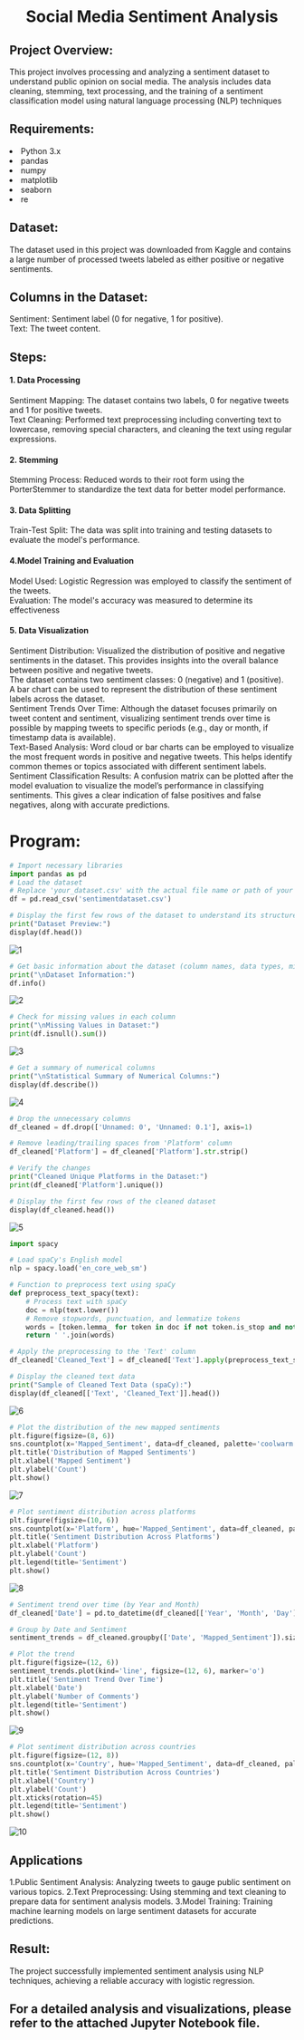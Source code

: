 # <p align="center"> Social Media Sentiment Analysis </p> 
## Project Overview:
This project involves processing and analyzing a sentiment dataset to understand public opinion on social media. The analysis includes data cleaning, stemming, text processing, and the training of a sentiment classification model using natural language processing (NLP) techniques

## Requirements:
<li>Python 3.x
<li>pandas
<li>numpy
<li>matplotlib
<li>seaborn
<li>re 


## Dataset:
The dataset used in this project was downloaded from Kaggle and contains a large number of processed tweets labeled as either positive or negative sentiments.

## Columns in the Dataset:
Sentiment: Sentiment label (0 for negative, 1 for positive).</br>
Text: The tweet content.

## Steps:
#### 1. Data Processing
Sentiment Mapping: The dataset contains two labels, 0 for negative tweets and 1 for positive tweets.</br>
Text Cleaning: Performed text preprocessing including converting text to lowercase, removing special characters, and cleaning the text using regular expressions.

#### 2. Stemming
Stemming Process: Reduced words to their root form using the PorterStemmer to standardize the text data for better model performance.

#### 3. Data Splitting
Train-Test Split: The data was split into training and testing datasets to evaluate the model's performance.

#### 4.Model Training and Evaluation
Model Used: Logistic Regression was employed to classify the sentiment of the tweets.</br>
Evaluation: The model's accuracy was measured to determine its effectiveness

#### 5. Data Visualization
Sentiment Distribution: Visualized the distribution of positive and negative sentiments in the dataset. This provides insights into the overall balance between positive and negative tweets.</br>
The dataset contains two sentiment classes: 0 (negative) and 1 (positive).</br>
A bar chart can be used to represent the distribution of these sentiment labels across the dataset.</br>
Sentiment Trends Over Time: Although the dataset focuses primarily on tweet content and sentiment, visualizing sentiment trends over time is possible by mapping tweets to specific periods (e.g., day or month, if timestamp data is available).</br>
Text-Based Analysis: Word cloud or bar charts can be employed to visualize the most frequent words in positive and negative tweets. This helps identify common themes or topics associated with different sentiment labels.</br>
Sentiment Classification Results: A confusion matrix can be plotted after the model evaluation to visualize the model’s performance in classifying sentiments. This gives a clear indication of false positives and false negatives, along with accurate predictions.</br>



# Program:

```python
# Import necessary libraries
import pandas as pd
# Load the dataset
# Replace 'your_dataset.csv' with the actual file name or path of your dataset
df = pd.read_csv('sentimentdataset.csv')
```
```python
# Display the first few rows of the dataset to understand its structure
print("Dataset Preview:")
display(df.head())
```
![1](https://github.com/user-attachments/assets/efabf105-7e06-4bc3-925e-1c3a4a1c3666)

```python
# Get basic information about the dataset (column names, data types, missing values)
print("\nDataset Information:")
df.info()
```
![2](https://github.com/user-attachments/assets/105707ba-8443-4814-9b75-a084d19511df)
```python
# Check for missing values in each column
print("\nMissing Values in Dataset:")
print(df.isnull().sum())
```
![3](https://github.com/user-attachments/assets/c7349610-24b7-4149-8669-5c4daaaee066)

```python
# Get a summary of numerical columns
print("\nStatistical Summary of Numerical Columns:")
display(df.describe())
```
![4](https://github.com/user-attachments/assets/940ed593-7b7f-4a63-87d6-636309e0b3a1)


```python
# Drop the unnecessary columns
df_cleaned = df.drop(['Unnamed: 0', 'Unnamed: 0.1'], axis=1)

# Remove leading/trailing spaces from 'Platform' column
df_cleaned['Platform'] = df_cleaned['Platform'].str.strip()

# Verify the changes
print("Cleaned Unique Platforms in the Dataset:")
print(df_cleaned['Platform'].unique())

# Display the first few rows of the cleaned dataset
display(df_cleaned.head())
```
![5](https://github.com/user-attachments/assets/7ceb4155-63ca-4918-a002-23bce33ba048)

```python
import spacy

# Load spaCy's English model
nlp = spacy.load('en_core_web_sm')

# Function to preprocess text using spaCy
def preprocess_text_spacy(text):
    # Process text with spaCy
    doc = nlp(text.lower())
    # Remove stopwords, punctuation, and lemmatize tokens
    words = [token.lemma_ for token in doc if not token.is_stop and not token.is_punct]
    return ' '.join(words)

# Apply the preprocessing to the 'Text' column
df_cleaned['Cleaned_Text'] = df_cleaned['Text'].apply(preprocess_text_spacy)

# Display the cleaned text data
print("Sample of Cleaned Text Data (spaCy):")
display(df_cleaned[['Text', 'Cleaned_Text']].head())
```
![6](https://github.com/user-attachments/assets/6bca9260-d6fe-4ffd-856d-3668906a8f02)

```python
# Plot the distribution of the new mapped sentiments
plt.figure(figsize=(8, 6))
sns.countplot(x='Mapped_Sentiment', data=df_cleaned, palette='coolwarm')
plt.title('Distribution of Mapped Sentiments')
plt.xlabel('Mapped Sentiment')
plt.ylabel('Count')
plt.show()

```
![7](https://github.com/user-attachments/assets/235435c7-354a-438c-93dc-7bfc170eedfe)

```python
# Plot sentiment distribution across platforms
plt.figure(figsize=(10, 6))
sns.countplot(x='Platform', hue='Mapped_Sentiment', data=df_cleaned, palette='coolwarm')
plt.title('Sentiment Distribution Across Platforms')
plt.xlabel('Platform')
plt.ylabel('Count')
plt.legend(title='Sentiment')
plt.show()

```
![8](https://github.com/user-attachments/assets/be8cd232-d0fa-449d-bbba-fe01d2f2d61b)

```python
# Sentiment trend over time (by Year and Month)
df_cleaned['Date'] = pd.to_datetime(df_cleaned[['Year', 'Month', 'Day']])

# Group by Date and Sentiment
sentiment_trends = df_cleaned.groupby(['Date', 'Mapped_Sentiment']).size().unstack(fill_value=0)

# Plot the trend
plt.figure(figsize=(12, 6))
sentiment_trends.plot(kind='line', figsize=(12, 6), marker='o')
plt.title('Sentiment Trend Over Time')
plt.xlabel('Date')
plt.ylabel('Number of Comments')
plt.legend(title='Sentiment')
plt.show()

```
![9](https://github.com/user-attachments/assets/d72dc647-4129-4d55-b4eb-aca9eb61bd21)

```python
# Plot sentiment distribution across countries
plt.figure(figsize=(12, 8))
sns.countplot(x='Country', hue='Mapped_Sentiment', data=df_cleaned, palette='coolwarm', order=df_cleaned['Country'].value_counts().index)
plt.title('Sentiment Distribution Across Countries')
plt.xlabel('Country')
plt.ylabel('Count')
plt.xticks(rotation=45)
plt.legend(title='Sentiment')
plt.show()

```
![10](https://github.com/user-attachments/assets/51b0a9d5-49cf-43d4-ba60-682766d6528e)

## Applications

1.Public Sentiment Analysis: Analyzing tweets to gauge public sentiment on various topics.
2.Text Preprocessing: Using stemming and text cleaning to prepare data for sentiment analysis models.
3.Model Training: Training machine learning models on large sentiment datasets for accurate predictions.


## Result:
The project successfully implemented sentiment analysis using NLP techniques, achieving a reliable accuracy with logistic regression.

## For a detailed analysis and visualizations, please refer to the attached Jupyter Notebook file.
